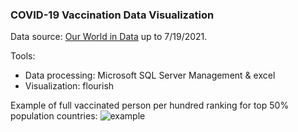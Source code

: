 ### COVID-19 Vaccination Data Visualization
Data source: [Our World in Data](https://github.com/owid/covid-19-data/tree/master/public/data) up to 7/19/2021.

Tools: 
* Data processing: Microsoft SQL Server Management & excel
* Visualization: flourish

Example of full vaccinated person per hundred ranking for top 50% population countries:
![example](./figs/example.gif)
